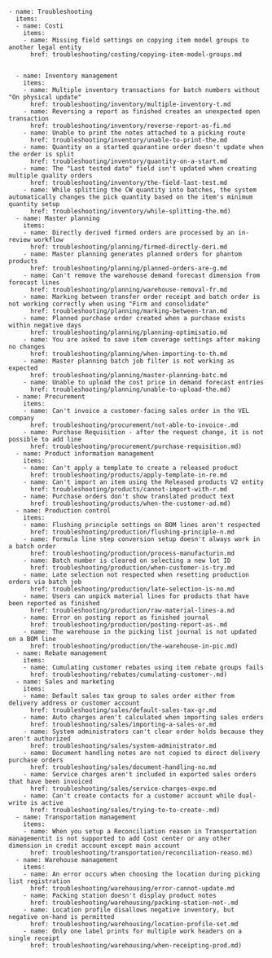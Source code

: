 
    - name: Troubleshooting
      items:
      - name: Costi
        items:
        - name: Missing field settings on copying item model groups to another legal entity
          href: troubleshooting/costing/copying-item-model-groups.md


      - name: Inventory management
        items:
        - name: Multiple inventory transactions for batch numbers without "On physical update"
          href: troubleshooting/inventory/multiple-inventory-t.md
        - name: Reversing a report as finished creates an unexpected open transaction
          href: troubleshooting/inventory/reverse-report-as-fi.md
        - name: Unable to print the notes attached to a picking route
          href: troubleshooting/inventory/unable-to-print-the.md
        - name: Quantity on a started quarantine order doesn't update when the order is split
          href: troubleshooting/inventory/quantity-on-a-start.md
        - name: The "Last tested date" field isn't updated when creating multiple quality orders
          href: troubleshooting/inventory/the-field-last-test.md
        - name: While splitting the CW quantity into batches, the system automatically changes the pick quantity based on the item's minimum quantity setup
          href: troubleshooting/inventory/while-splitting-the.md)
      - name: Master planning
        items:
        - name: Directly derived firmed orders are processed by an in-review workflow
          href: troubleshooting/planning/firmed-directly-deri.md
        - name: Master planning generates planned orders for phantom products
          href: troubleshooting/planning/planned-orders-are-g.md
        - name: Can't remove the warehouse demand forecast dimension from forecast lines
          href: troubleshooting/planning/warehouse-removal-fr.md
        - name: Marking between transfer order receipt and batch order is not working correctly when using "Firm and consolidate"
          href: troubleshooting/planning/marking-between-tran.md
        - name: Planned purchase order created when a purchase exists within negative days
          href: troubleshooting/planning/planning-optimisatio.md
        - name: You are asked to save item coverage settings after making no changes
          href: troubleshooting/planning/when-importing-to-th.md
        - name: Master planning batch job filter is not working as expected
          href: troubleshooting/planning/master-planning-batc.md
        - name: Unable to upload the cost price in demand forecast entries
          href: troubleshooting/planning/unable-to-upload-the.md)
      - name: Procurement
        items:
        - name: Can't invoice a customer-facing sales order in the VEL company
          href: troubleshooting/procurement/not-able-to-invoice-.md
        - name: Purchase Requisition - after the request change, it is not possible to add line
          href: troubleshooting/procurement/purchase-requisition.md)
      - name: Product information management
        items:
        - name: Can't apply a template to create a released product
          href: troubleshooting/products/apply-template-in-re.md
        - name: Can't import an item using the Released products V2 entity
          href: troubleshooting/products/cannot-import-with-r.md
        - name: Purchase orders don't show translated product text
          href: troubleshooting/products/when-the-customer-ad.md)
      - name: Production control
        items:
        - name: Flushing principle settings on BOM lines aren't respected
          href: troubleshooting/production/flushing-principle-n.md
        - name: Formula line step conversion setup doesn't always work in a batch order
          href: troubleshooting/production/process-manufacturin.md
        - name: Batch number is cleared on selecting a new lot ID
          href: troubleshooting/production/when-customer-is-try.md
        - name: Late selection not respected when resetting production orders via batch job
          href: troubleshooting/production/late-selection-is-no.md
        - name: Users can unpick material lines for products that have been reported as finished
          href: troubleshooting/production/raw-material-lines-a.md
        - name: Error on posting report as finished journal
          href: troubleshooting/production/posting-report-as-.md
        - name: The warehouse in the picking list journal is not updated on a BOM line
          href: troubleshooting/production/the-warehouse-in-pic.md)
      - name: Rebate management
        items:
        - name: Cumulating customer rebates using item rebate groups fails
          href: troubleshooting/rebates/cumulating-customer-.md)
      - name: Sales and marketing
        items:
        - name: Default sales tax group to sales order either from delivery address or customer account
          href: troubleshooting/sales/default-sales-tax-gr.md
        - name: Auto charges aren't calculated when importing sales orders
          href: troubleshooting/sales/importing-a-sales-or.md
        - name: System administrators can't clear order holds because they aren't authorized
          href: troubleshooting/sales/system-administrator.md
        - name: Document handling notes are not copied to direct delivery purchase orders
          href: troubleshooting/sales/document-handling-no.md
        - name: Service charges aren't included in exported sales orders that have been invoiced
          href: troubleshooting/sales/service-charges-expo.md
        - name: Can't create contacts for a customer account while dual-write is active
          href: troubleshooting/sales/trying-to-to-create-.md)
      - name: Transportation management
        items:
        - name: When you setup a Reconciliation reason in Transportation managementit is not supported to add Cost center or any other dimension in credit account except main account
          href: troubleshooting/transportation/reconciliation-reaso.md)
      - name: Warehouse management
        items:
        - name: An error occurs when choosing the location during picking list registration
          href: troubleshooting/warehousing/error-cannot-update.md
        - name: Packing station doesn't display product notes
          href: troubleshooting/warehousing/packing-station-not-.md
        - name: Location profile disallows negative inventory, but negative on-hand is permitted
          href: troubleshooting/warehousing/location-profile-set.md
        - name: Only one label prints for multiple work headers on a single receipt
          href: troubleshooting/warehousing/when-receipting-prod.md)
